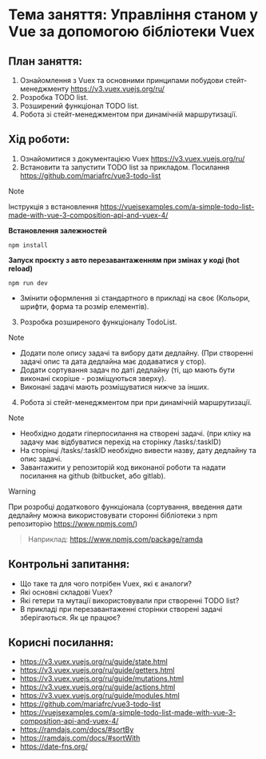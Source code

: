 # Тема заняття: Управління станом у Vue за допомогою бібліотеки Vuex

## План заняття:
1. Ознайомлення з Vuex та основними принципами побудови стейт-менеджменту https://v3.vuex.vuejs.org/ru/
2. Розробка TODO list.
3. Розширений функціонал TODO list.
4. Робота зі стейт-менеджментом при динамічній маршрутизації.

## Хід роботи:

1. Ознайомитися з документацією Vuex https://v3.vuex.vuejs.org/ru/
2. Встановити та запустити TODO list за прикладом. Посилання https://github.com/mariafrc/vue3-todo-list
> [!NOTE]
> Інструкція з встановлення https://vuejsexamples.com/a-simple-todo-list-made-with-vue-3-composition-api-and-vuex-4/
> 
> **Встановлення залежностей**
>
> ```npm install```
>
> **Запуск проєкту з авто перезавантаженням при змінах у коді (hot reload)**
>
> ```npm run dev```
> - Змінити оформлення зі стандартного в прикладі на своє (Кольори, шрифти, форма та розмір елементів).

3. Розробка розширеного функціоналу TodoList.
> [!NOTE]
> - Додати поле опису задачі та вибору дати дедлайну. (При створенні задачі опис та дата дедлайна має додаватися у стор).
> - Додати сортування задач по даті дедлайну (ті, що мають бути виконані скоріше - розміщуються зверху).
> - Виконані задачі мають розміщуватися нижче за інших.
4. Робота зі стейт-менеджментом при при динамічній маршрутизації.
> [!NOTE]
> - Необхідно додати гіперпосилання на створені задачі. (при кліку на задачу має відбуватися перехід на сторінку /tasks/:taskID)
> - На сторінці /tasks/:taskID необхідно вивести назву, дату дедлайну та опис задачі.
> - Завантажити у репозиторій код виконаної роботи та надати посилання на github (bitbucket, або gitlab).

> [!WARNING]
> При розробці додаткового функціонала (сортування, введення дати дедлайну можна використовувати сторонні бібліотеки з npm репозиторію https://www.npmjs.com/)
> 
> > Наприклад: https://www.npmjs.com/package/ramda

## Контрольні запитання:
- Що таке та для чого потрібен Vuex, які є аналоги?
- Які основні складові Vuex?
- Які гетери та мутації використовували при створенні TODO list?
- В прикладі при перезавантаженні сторінки створені задачі зберігаються. Як це працює?

## Корисні посилання:
- https://v3.vuex.vuejs.org/ru/guide/state.html
- https://v3.vuex.vuejs.org/ru/guide/getters.html
- https://v3.vuex.vuejs.org/ru/guide/mutations.html
- https://v3.vuex.vuejs.org/ru/guide/actions.html
- https://v3.vuex.vuejs.org/ru/guide/modules.html
- https://github.com/mariafrc/vue3-todo-list
- https://vuejsexamples.com/a-simple-todo-list-made-with-vue-3-composition-api-and-vuex-4/
- https://ramdajs.com/docs/#sortBy
- https://ramdajs.com/docs/#sortWith
- https://date-fns.org/